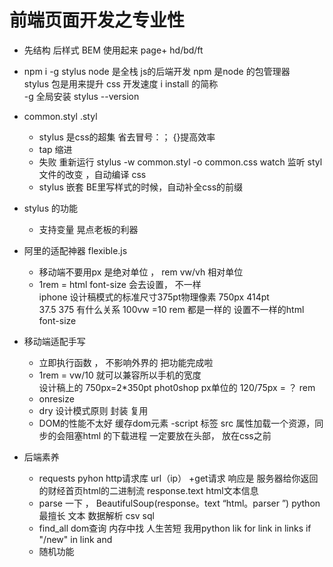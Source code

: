 # 前端页面开发之专业性
- 先结构 后样式
    BEM  使用起来
    page+ hd/bd/ft  
-  npm i -g   stylus
     node 是全栈 js的后端开发 
      npm 是node 的包管理器  
      stylus 包是用来提升 css  开发速度
      i  install 的简称  
      -g 全局安装
      stylus   --version  

- common.styl   .styl   
    - stylus 是css的超集  省去冒号：；  {}提高效率
    - tap 缩进
    - 失败 重新运行  stylus -w  common.styl -o common.css
      watch  监听 styl  文件的改变 ，自动编译 css 
    - stylus 嵌套
      BE里写样式的时候，自动补全css的前缀 

- stylus 的功能
   - 支持变量
      晃点老板的利器
- 阿里的适配神器  flexible.js
   - 移动端不要用px  是绝对单位  ， rem  vw/vh  相对单位
   - 1rem = html  font-size  会去设置， 不一样  
     iphone  设计稿模式的标准尺寸375pt物理像素   750px
                                414pt   
      37.5  375 有什么关系
      100vw =10 rem   都是一样的  设置不一样的html  font-size  
- 移动端适配手写  
   - 立即执行函数 ， 不影响外界的  把功能完成啦
   - 1rem  = vw/10 就可以兼容所以手机的宽度  
     设计稿上的  750px=2*350pt    phot0shop  px单位的
       120/75px =  ？ rem
   -  onresize 
   - dry  设计模式原则   封装 复用  
   -  DOM的性能不太好  缓存dom元素
   -script 标签  src 属性加载一个资源，同步的会阻塞html 的下载进程 一定要放在头部，
    放在css之前

- 后端素养
    - requests      pyhon  http请求库
       url（ip）   +get请求  响应是  服务器给你返回的财经首页html的二进制流
       response.text   html文本信息  
    - parse 一下  ， BeautifulSoup(response。text   “html。parser ”)
       python 最擅长  文本 数据解析    csv  sql  
    - find_all  dom查询  内存中找
       人生苦短 我用python  lik  for  link  in links  if  "/new"  in  link and
    - 随机功能